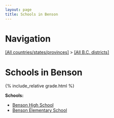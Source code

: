 ```yaml
---
layout: page
title: Schools in Benson
---
```

# Navigation

[[All countries/states/provinces]](../..) > [[All B.C. districts]](..)

# Schools in Benson

{% include_relative grade.html %}

**Schools:**

- [Benson High School](Benson_High_School.md)
- [Benson Elementary School](Benson_Elementary_School.md)
